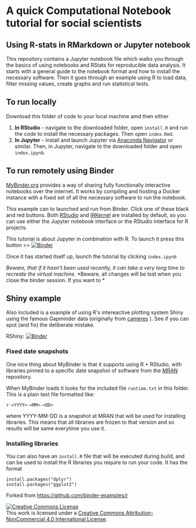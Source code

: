 # A quick Computational Notebook tutorial for social scientists

## Using R-stats in RMarkdown or Jupyter notebook

This repository contains a Jupyter notebook file which walks you through the basics of using notebooks and RStats for reproducible data analysis. It starts with a general guide to the notebook format and how to install the necessary software. Then it goes through an example using R to load data, filter missing values, create graphs and run statistical tests. 

## To run locally

Download this folder of code to your local machine amd then either 
 
 1. **In RStudio** - navigate to the downloaded folder, open `install.R` and run the code to install the necessary packages. Then open `index.Rmd`.
 2. **In Jupyter** - install and launch Jupyter via [Anaconda Navigator](https://www.anaconda.com/products/individual) or similar. Then, in Jupyter, navigate to the downloaded folder and open `index.ipynb`.



## To run remotely using Binder
[MyBinder.org](http://mybinder.org) provides a way of sharing fully functionally interactive notebooks over the internet. It works by compiling and hosting a Docker instance with a fixed set of all the necessary software to run the notebook.

This example can to launched and run from Binder. Click one of these black and red buttons. Both [RStudio](https://www.rstudio.com/) and [IRKernel](https://irkernel.github.io/) are installed by default, so you can use either the Jupyter notebook interface or
the RStudio interface for R projects. 

This tutorial is about Jupyter in combination with R. To launch it press this button >>  [![Binder](http://mybinder.org/badge.svg)](https://mybinder.org/v2/gh/InfantLab/NotebookDemos/HEAD?labpath=.%2Findex.ipynb)

Once it has started itself up, launch the tutorial by clicking `index.ipynb`


*Beware, that if it hasn't been used recently, it can take a very long time to recreate the virtual machine.*
*Beware, all changes will be lost when you close the binder session. If you want to *


## Shiny example
Also included is a example of using R's intereactive plotting system Shiny using the famous Gapminder data (originally from [cameres](https://github.com/cameres/gapminder-shiny) ). See if you can spot (and fix) the deliberate mistake.

RShiny: [![Binder](http://mybinder.org/badge.svg)](http://beta.mybinder.org/v2/gh/yourbrain/notebookdemos/master?urlpath=shiny/gapminder-shiny/)

### Fixed date snapshots 
One nice thing about MyBinder is that it supports using R + RStudio, with libraries pinned to a specific
date snapshot of software from the [MRAN](https://mran.microsoft.com/documents/rro/reproducibility) repository.

When MyBinder loads it looks for the included file `runtime.txt` in this folder. This is a plain text file formatted like:

```
r-<YYYY>-<MM>-<DD>
```

where YYYY-MM-DD is a snapshot at MRAN that will be used for installing libraries. 
This means that all libraries are frozen to that version and so results will be same everytime you use it. 

### Installing libraries
You can also have an `install.R` file that will be executed during build,
and can be used to install the R libraries you require to run your code. It has the format
```
install.packages("dplyr")
install.packages("ggplot2")
```

 

Forked from https://github.com/binder-examples/r

<a rel="license" href="http://creativecommons.org/licenses/by-nc/4.0/"><img alt="Creative Commons License" style="border-width:0" src="https://i.creativecommons.org/l/by-nc/4.0/88x31.png" /></a><br />This work is licensed under a <a rel="license" href="http://creativecommons.org/licenses/by-nc/4.0/">Creative Commons Attribution-NonCommercial 4.0 International License</a>.

